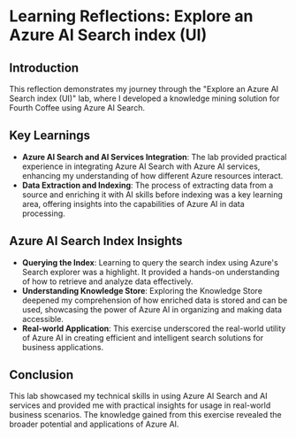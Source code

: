 # Learning Reflections: Explore an Azure AI Search index (UI)

## Introduction
This reflection demonstrates my journey through the "Explore an Azure AI Search index (UI)" lab, where I developed a knowledge mining solution for Fourth Coffee using Azure AI Search.

## Key Learnings

- **Azure AI Search and AI Services Integration**: The lab provided practical experience in integrating Azure AI Search with Azure AI services, enhancing my understanding of how different Azure resources interact.
- **Data Extraction and Indexing**: The process of extracting data from a source and enriching it with AI skills before indexing was a key learning area, offering insights into the capabilities of Azure AI in data processing.

## Azure AI Search Index Insights
- **Querying the Index**: Learning to query the search index using Azure's Search explorer was a highlight. It provided a hands-on understanding of how to retrieve and analyze data effectively.
- **Understanding Knowledge Store**: Exploring the Knowledge Store deepened my comprehension of how enriched data is stored and can be used, showcasing the power of Azure AI in organizing and making data accessible.
- **Real-world Application**: This exercise underscored the real-world utility of Azure AI in creating efficient and intelligent search solutions for business applications.

## Conclusion
This lab showcased my technical skills in using Azure AI Search and AI services and provided me with practical insights for usage in real-world business scenarios. The knowledge gained from this exercise revealed the broader potential and applications of Azure AI.
